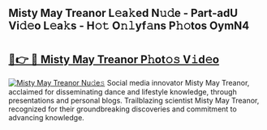 ## Misty May Treanor L𝚎a𝚔ed N𝚞𝚍e - Part-adU Vi𝚍𝚎o L𝚎a𝚔s - H𝚘𝚝 O𝚗𝚕yf𝚊ns P𝚑𝚘tos OymN4

# <h2><a href="http://kf0h5qm.oniu.top/?m=Misty+May+Treanor">🔗👉 🔴 Misty May Treanor P𝚑ot𝚘𝚜 V𝚒d𝚎o</a></h2>

[![Misty May Treanor Nu𝚍e𝚜](https://i.imgur.com/0qMVB7G.gif)](http://kf0h5qm.oniu.top/?m=Misty+May+Treanor)
Social media innovator Misty May Treanor, acclaimed for disseminating dance and lifestyle knowledge, through presentations and personal blogs. Trailblazing scientist Misty May Treanor, recognized for their groundbreaking discoveries and commitment to advancing knowledge.  
